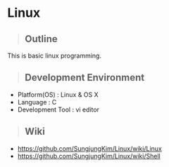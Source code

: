 # Linux
>## Outline
This is basic linux programming.
>## Development Environment
- Platform(OS) : Linux & OS X
- Language : C
- Development Tool : vi editor

>## Wiki
- https://github.com/SungjungKim/Linux/wiki/Linux<br/>
- https://github.com/SungjungKim/Linux/wiki/Shell
